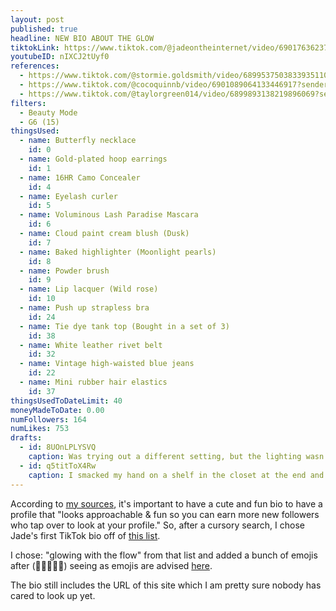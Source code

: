 ```yaml
---
layout: post
published: true
headline: NEW BIO ABOUT THE GLOW
tiktokLink: https://www.tiktok.com/@jadeontheinternet/video/6901763623799033093?sender_device=pc&sender_web_id=6891999718790268421&is_from_webapp=1
youtubeID: nIXCJ2tUyf0
references:
  - https://www.tiktok.com/@stormie.goldsmith/video/6899537503833935110?sender_device=pc&sender_web_id=6891999718790268421&is_from_webapp=1
  - https://www.tiktok.com/@cocoquinnb/video/6901089064133446917?sender_device=pc&sender_web_id=6891999718790268421&is_from_webapp=1
  - https://www.tiktok.com/@taylorgreen014/video/6899893138219896069?sender_device=pc&sender_web_id=6891999718790268421&is_from_webapp=1
filters:
  - Beauty Mode
  - G6 (15)
thingsUsed:
  - name: Butterfly necklace
    id: 0
  - name: Gold-plated hoop earrings
    id: 1
  - name: 16HR Camo Concealer
    id: 4
  - name: Eyelash curler
    id: 5
  - name: Voluminous Lash Paradise Mascara
    id: 6
  - name: Cloud paint cream blush (Dusk)
    id: 7
  - name: Baked highlighter (Moonlight pearls)
    id: 8
  - name: Powder brush
    id: 9
  - name: Lip lacquer (Wild rose)
    id: 10
  - name: Push up strapless bra
    id: 24
  - name: Tie dye tank top (Bought in a set of 3)
    id: 38
  - name: White leather rivet belt
    id: 32
  - name: Vintage high-waisted blue jeans
    id: 22
  - name: Mini rubber hair elastics
    id: 37
thingsUsedToDateLimit: 40
moneyMadeToDate: 0.00
numFollowers: 164
numLikes: 753
drafts:
  - id: 8UOnLPLYSVQ
    caption: Was trying out a different setting, but the lighting wasn't as good.
  - id: q5titToX4Rw
    caption: I smacked my hand on a shelf in the closet at the end and it hurt and you can just barely tell by watching my face.
---
```


According to [my sources](https://whimsysoul.com/how-i-got-10k-tiktok-followers-overnight-8-hacks-to-rapidly-grow-your-following-on-tiktok/), it's important to have a cute and fun bio to have a profile that "looks approachable & fun so you can earn more new followers who tap over to look at your profile." So, after a cursory search, I chose Jade's first TikTok bio off of [this list](https://www.elitedaily.com/p/24-clever-tiktok-bios-thatll-make-your-fans-followers-laugh-out-loud-19252291).

I chose: "glowing with the flow" from that list and added a bunch of emojis after (💎✨🔮💞🌟) seeing as emojis are advised [here](https://blog.hubspot.com/marketing/optimize-tiktok-bio).

The bio still includes the URL of this site which I am pretty sure nobody has cared to look up yet.
